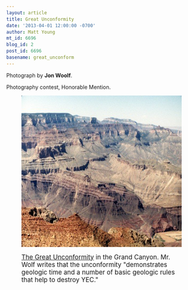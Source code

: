 ```yaml
---
layout: article
title: Great Unconformity
date: '2013-04-01 12:00:00 -0700'
author: Matt Young
mt_id: 6696
blog_id: 2
post_id: 6696
basename: great_unconform
---
```

Photograph by **Jon Woolf**.

Photography contest, Honorable Mention.

<figure>
<img src="/uploads/2013/Woolf.Great_Unconformity_JSW.jpg" alt="Woolf.Great_Unconformity_JSW.jpg" width="600" height="401" />
<figcaption markdown="span">

<big>[The Great Unconformity](http://www.lpi.usra.edu/science/treiman/greatdesert/workshop/greatunconf/) in the Grand Canyon.  Mr. Wolf writes that the unconformity "demonstrates geologic time and a number of basic geologic rules that help to destroy YEC."</big> 


</figcaption>
</figure>
